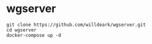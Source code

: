 # wgserver

```
git clone https://github.com/willdeark/wgserver.git
cd wgserver
docker-compose up -d
```
